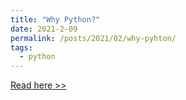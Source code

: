 ```yaml
---
title: "Why Python?"
date: 2021-2-09
permalink: /posts/2021/02/why-pyhton/
tags:
  - python
---
```


[Read here >>](https://medium.com/@chiragjagad/why-python-b5e4ccc66352)

<!---

title: 'Blog Post number 1'
date: 2012-08-14
permalink: /posts/2012/08/blog-post-1/
tags:

- cool posts
- category1
- category2

---

This is a sample blog post. Lorem ipsum I can't remember the rest of lorem ipsum and don't have an internet connection right now. Testing testing testing this blog post. Blog posts are cool.

# Headings are cool

# You can have many headings

## Aren't headings cool?

--->
